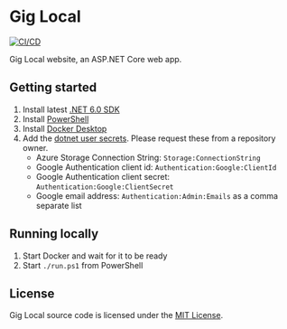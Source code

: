 # Gig Local

[![CI/CD](https://github.com/GigLocal/gig-local-backend/actions/workflows/cicd.yml/badge.svg)](https://github.com/GigLocal/gig-local-backend/actions/workflows/cicd.yml)

Gig Local website, an ASP.NET Core web app.

## Getting started

1. Install latest [.NET 6.0 SDK](https://dotnet.microsoft.com/download/dotnet/6.0)
2. Install [PowerShell](https://docs.microsoft.com/en-us/powershell/scripting/install/installing-powershell?view=powershell-7.1)
2. Install [Docker Desktop](https://www.docker.com/products/docker-desktop)
3. Add the [dotnet user secrets](https://docs.microsoft.com/en-us/aspnet/core/security/app-secrets?view=aspnetcore-5.0&tabs=linux#set-a-secret). Please request these from a repository owner.
    - Azure Storage Connection String: `Storage:ConnectionString`
    - Google Authentication client id: `Authentication:Google:ClientId`
    - Google Authentication client secret: `Authentication:Google:ClientSecret`
    - Google email address: `Authentication:Admin:Emails` as a comma separate list

## Running locally

1. Start Docker and wait for it to be ready
2. Start `./run.ps1` from PowerShell

## License

Gig Local source code is licensed under the [MIT License](LICENSE).
